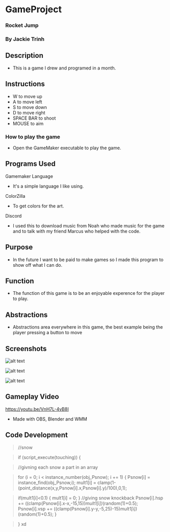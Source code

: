 # GameProject
### Rocket Jump
### By Jackie Trinh

## Description

* This is a game I drew and programed in a month. 

## Instructions

* W to move up
* A to move left
* S to move down
* D to move right 
* SPACE BAR to shoot 
* MOUSE to aim 

### How to play the game 

* Open the GameMaker executable to play the game. 

## Programs Used

Gamemaker Language 
* It's a simple language I like using.

ColorZilla
* To get colors for the art.

Discord 
* I used this to download music from Noah who made music for the game and to talk with my friend Marcus who helped with the code. 

## Purpose

* In the future I want to be paid to make games so I made this program to show off what I can do.

## Function

* The function of this game is to be an enjoyable experence for the player to play.  

## Abstractions

* Abstractions area everywhere in this game, the best example being the player pressing a button to move

## Screenshots

![alt text](https://github.com/JackieTrinh/GameProject/blob/master/unknown1_opt.png)

![alt text](https://github.com/JackieTrinh/GameProject/blob/master/unknown2_opt.png)

![alt text](https://github.com/JackieTrinh/GameProject/blob/master/unknown3_opt.png)

## Gameplay Video
https://youtu.be/VnH7L-4vB8I

* Made with OBS, Blender and WMM

## Code Development

>//snow 

>if (script_execute(touching)) {

>//givning each snow a part in an array 

>for (i = 0; i < instance_number(obj_Psnow); i += 1) {
>    Psnow[i] = instance_find(obj_Psnow,i);
>    mult1[i] = clamp(1-(point_distance(x,y,Psnow[i].x,Psnow[i].y)/100),0,1);
    
>    if(mult1[i]<0.1) {
>        mult1[i] = 0;
>    }
>    //giving snow knockback
>   Psnow[i].hsp += ((clamp(Psnow[i].x-x,-15,15))*mult1[i])*(random(1)+0.5);
>   Psnow[i].vsp += ((clamp(Psnow[i].y-y,-5,25)-15)*mult1[i])*(random(1)+0.5);
>}

>}
xd
